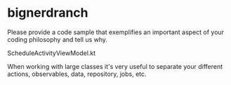 # bignerdranch

Please provide a code sample that exemplifies an important aspect of your coding philosophy and tell us why. 

ScheduleActivityViewModel.kt

When working with large classes it's very useful to separate your different actions, observables, data, repository, jobs, etc.
